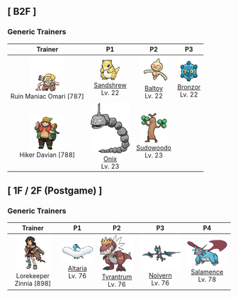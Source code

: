 ## [ B2F ]

### Generic Trainers

| Trainer | P1 | P2 | P3 |
|:-------:|:--:|:--:|:--:|
| ![Ruin Maniac Omari](../../assets/trainers/ruin_maniac.png "Ruin Maniac Omari")<br>Ruin Maniac Omari [787] | <div class="sprite-cell">![Sandshrew](../../assets/sprites/sandshrew/front.gif "Sandshrew: Sandshrew has a very dry hide that is extremely tough. The Pokémon can roll into a ball that repels any attack. At night, it burrows into the desert sand to sleep.")<br>[Sandshrew](../../pokemon/sandshrew.md)<br>Lv. 22</div> | <div class="sprite-cell">![Baltoy](../../assets/sprites/baltoy/front.gif "Baltoy: As soon as it spots others of its kind, Baltoy congregates with them and then begins crying noisily in unison. This Pokémon sleeps while cleverly balancing itself on its one foot.")<br>[Baltoy](../../pokemon/baltoy.md)<br>Lv. 22</div> | <div class="sprite-cell">![Bronzor](../../assets/sprites/bronzor/front.gif "Bronzor: Implements shaped like it were discovered in ancient tombs. It is unknown if they are related.")<br>[Bronzor](../../pokemon/bronzor.md)<br>Lv. 22</div> |
| ![Hiker Davian](../../assets/trainers/hiker.png "Hiker Davian")<br>Hiker Davian [788] | <div class="sprite-cell">![Onix](../../assets/sprites/onix/front.gif "Onix: Onix has a magnet in its brain. It acts as a compass so that this Pokémon does not lose direction while it is tunneling. As it grows older, its body becomes increasingly rounder and smoother.")<br>[Onix](../../pokemon/onix.md)<br>Lv. 23</div> | <div class="sprite-cell">![Sudowoodo](../../assets/sprites/sudowoodo/front.gif "Sudowoodo: Sudowoodo camouflages itself as a tree to avoid being attacked by enemies. However, because its hands remain green throughout the year, the Pokémon is easily identified as a fake during the winter.")<br>[Sudowoodo](../../pokemon/sudowoodo.md)<br>Lv. 23</div> |

## [ 1F / 2F (Postgame) ]

### Generic Trainers

| Trainer | P1 | P2 | P3 | P4 |
|:-------:|:--:|:--:|:--:|:--:|
| ![Lorekeeper Zinnia](../../assets/important_trainers/zinnia.png "Lorekeeper Zinnia")<br>Lorekeeper Zinnia [898] | <div class="sprite-cell">![Altaria](../../assets/sprites/altaria/front.gif "Altaria: Altaria sings in a gorgeous soprano. Its wings are like cotton clouds. This Pokémon catches updrafts with its buoyant wings and soars way up into the wild blue yonder.")<br>[Altaria](../../pokemon/altaria.md)<br>Lv. 76</div> | <div class="sprite-cell">![Tyrantrum](../../assets/sprites/tyrantrum/front.gif "Tyrantrum: Nothing could stop this Pokémon 100 million years ago, so it behaved like a king.")<br>[Tyrantrum](../../pokemon/tyrantrum.md)<br>Lv. 76</div> | <div class="sprite-cell">![Noivern](../../assets/sprites/noivern/front.gif "Noivern: The ultrasonic waves it emits from its ears can reduce a large boulder to pebbles. It swoops out of the dark to attack.")<br>[Noivern](../../pokemon/noivern.md)<br>Lv. 76</div> | <div class="sprite-cell">![Salamence](../../assets/sprites/salamence/front.gif "Salamence: By evolving into Salamence, this Pokémon finally realizes its long-held dream of growing wings. To express its joy, it flies and wheels all over the sky while spouting flames from its mouth.")<br>[Salamence](../../pokemon/salamence.md)<br>Lv. 78</div> |

